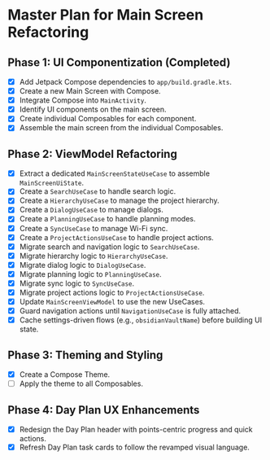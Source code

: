 # Master Plan for Main Screen Refactoring

## Phase 1: UI Componentization (Completed)
- [x] Add Jetpack Compose dependencies to `app/build.gradle.kts`.
- [x] Create a new Main Screen with Compose.
- [x] Integrate Compose into `MainActivity`.
- [x] Identify UI components on the main screen.
- [x] Create individual Composables for each component.
- [x] Assemble the main screen from the individual Composables.

## Phase 2: ViewModel Refactoring
- [x] Extract a dedicated `MainScreenStateUseCase` to assemble `MainScreenUiState`.
- [x] Create a `SearchUseCase` to handle search logic.
- [x] Create a `HierarchyUseCase` to manage the project hierarchy.
- [x] Create a `DialogUseCase` to manage dialogs.
- [x] Create a `PlanningUseCase` to handle planning modes.
- [x] Create a `SyncUseCase` to manage Wi-Fi sync.
- [x] Create a `ProjectActionsUseCase` to handle project actions.
- [x] Migrate search and navigation logic to `SearchUseCase`.
- [x] Migrate hierarchy logic to `HierarchyUseCase`.
- [x] Migrate dialog logic to `DialogUseCase`.
- [x] Migrate planning logic to `PlanningUseCase`.
- [x] Migrate sync logic to `SyncUseCase`.
- [x] Migrate project actions logic to `ProjectActionsUseCase`.
- [x] Update `MainScreenViewModel` to use the new UseCases.
- [x] Guard navigation actions until `NavigationUseCase` is fully attached.
- [x] Cache settings-driven flows (e.g., `obsidianVaultName`) before building UI state.

## Phase 3: Theming and Styling
- [x] Create a Compose Theme.
- [ ] Apply the theme to all Composables.

## Phase 4: Day Plan UX Enhancements
- [x] Redesign the Day Plan header with points-centric progress and quick actions.
- [x] Refresh Day Plan task cards to follow the revamped visual language.
